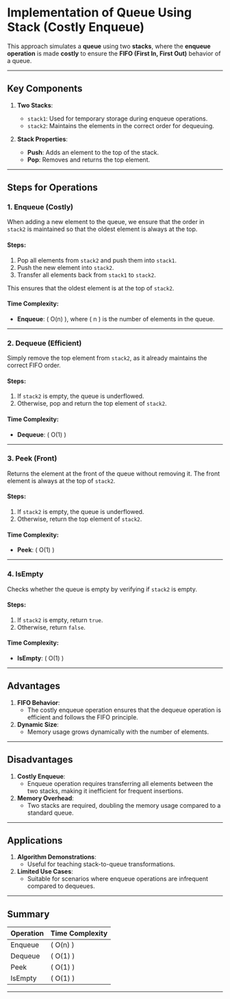 # Implementation of Queue Using Stack (Costly Enqueue)

This approach simulates a **queue** using two **stacks**, where the **enqueue operation** is made **costly** to ensure the **FIFO (First In, First Out)** behavior of a queue.

---

## Key Components

1. **Two Stacks**:
   - `stack1`: Used for temporary storage during enqueue operations.
   - `stack2`: Maintains the elements in the correct order for dequeuing.

2. **Stack Properties**:
   - **Push**: Adds an element to the top of the stack.
   - **Pop**: Removes and returns the top element.

---

## Steps for Operations

### **1. Enqueue (Costly)**

When adding a new element to the queue, we ensure that the order in `stack2` is maintained so that the oldest element is always at the top.

#### Steps:
1. Pop all elements from `stack2` and push them into `stack1`.
2. Push the new element into `stack2`.
3. Transfer all elements back from `stack1` to `stack2`.

This ensures that the oldest element is at the top of `stack2`.

#### Time Complexity:
- **Enqueue**: \( O(n) \), where \( n \) is the number of elements in the queue.

---

### **2. Dequeue (Efficient)**

Simply remove the top element from `stack2`, as it already maintains the correct FIFO order.

#### Steps:
1. If `stack2` is empty, the queue is underflowed.
2. Otherwise, pop and return the top element of `stack2`.

#### Time Complexity:
- **Dequeue**: \( O(1) \)

---

### **3. Peek (Front)**

Returns the element at the front of the queue without removing it. The front element is always at the top of `stack2`.

#### Steps:
1. If `stack2` is empty, the queue is underflowed.
2. Otherwise, return the top element of `stack2`.

#### Time Complexity:
- **Peek**: \( O(1) \)

---

### **4. IsEmpty**

Checks whether the queue is empty by verifying if `stack2` is empty.

#### Steps:
1. If `stack2` is empty, return `true`.
2. Otherwise, return `false`.

#### Time Complexity:
- **IsEmpty**: \( O(1) \)

---

## Advantages

1. **FIFO Behavior**:
   - The costly enqueue operation ensures that the dequeue operation is efficient and follows the FIFO principle.
2. **Dynamic Size**:
   - Memory usage grows dynamically with the number of elements.

---

## Disadvantages

1. **Costly Enqueue**:
   - Enqueue operation requires transferring all elements between the two stacks, making it inefficient for frequent insertions.
2. **Memory Overhead**:
   - Two stacks are required, doubling the memory usage compared to a standard queue.

---

## Applications

1. **Algorithm Demonstrations**:
   - Useful for teaching stack-to-queue transformations.
2. **Limited Use Cases**:
   - Suitable for scenarios where enqueue operations are infrequent compared to dequeues.

---

## Summary

| Operation  | Time Complexity |
|------------|-----------------|
| Enqueue    | \( O(n) \)      |
| Dequeue    | \( O(1) \)      |
| Peek       | \( O(1) \)      |
| IsEmpty    | \( O(1) \)      |

---
